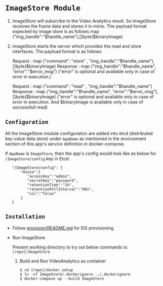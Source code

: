 # `ImageStore Module`

1. ImageStore will subscribe to the Video Analytics result. So ImageStore
   receives the frame data and stores it in minio.
   The payload format expected by image store is as follows
   map ("img_handle":"$handle_name"),[]byte($binaryImage)

2. ImageStore starts the server which provides the read and store interfaces.
   The payload format is as follows

   Request : map ("command": "store" , "img_handle":"$handle_name"),[]byte($binaryImage)
   Response : map ("img_handle":"$handle_name", "error":"$error_msg")
   ("error" is optional and available only in case of error in execution.)

   Request : map ("command": "read" , "img_handle":"$handle_name")
   Response : map ("img_handle":"$handle_name", "error":"$error_msg"),[]byte($binaryImage) 
   ("error" is optional and available only in case of error in execution.
   And $binaryImage is available only in case of successfull read)
   
## `Configuration`

All the ImageStore module configuration are added into etcd (distributed
key-value data store) under `AppName` as mentioned in the
environment section of this app's service definition in docker-compose.

If `AppName` is `ImageStore`, then the app's config would look like as below
 for `/ImageStore/config` key in Etcd:
 ```
    "/ImageStore/config": {
        "minio":{  
           "accessKey":"admin",
           "secretKey":"password",
           "retentionTime":"1h",
           "retentionPollInterval":"60s",
           "ssl":"false"
        }
    }
 ```

## `Installation`

* Follow [provision/README.md](../docker_setup/provision/README.md) for EIS provisioning

* Run ImageStore

  Present working directory to try out below commands is: `[repo]/ImageStore`

    1. Build and Run VideoAnalytics as container
        ```
        $ cd [repo]/docker_setup
        $ ln -sf ImageStore/.dockerignore ../.dockerignore
        $ docker-compose up --build ImageStore
        ```
